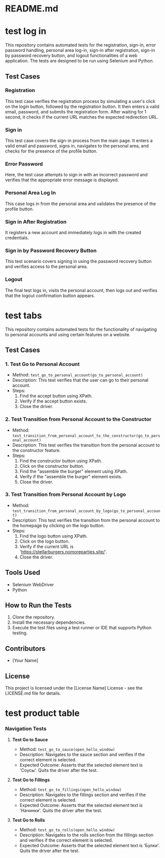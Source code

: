 # README.md


# test log in
This repository contains automated tests for the registration, sign-in, error password handling, personal area log-in, sign-in after registration, sign-in by password recovery button, and logout functionalities of a web application. The tests are designed to be run using Selenium and Python.

## Test Cases

### Registration
This test case verifies the registration process by simulating a user's click on the login button, followed by the registration button. It then enters a valid email, password, and submits the registration form. After waiting for 1 second, it checks if the current URL matches the expected redirection URL.

### Sign in
This test case covers the sign-in process from the main page. It enters a valid email and password, signs in, navigates to the personal area, and checks for the presence of the profile button.

### Error Password
Here, the test case attempts to sign in with an incorrect password and verifies that the appropriate error message is displayed.

### Personal Area Log In
This case logs in from the personal area and validates the presence of the profile button.

### Sign in After Registration
It registers a new account and immediately logs in with the created credentials.

### Sign in by Password Recovery Button
This test scenario covers signing in using the password recovery button and verifies access to the personal area.

### Logout
The final test logs in, visits the personal account, then logs out and verifies that the logout confirmation button appears.


# test tabs

This repository contains automated tests for the functionality of navigating to personal accounts and using certain features on a website.

## Test Cases

### 1. Test Go to Personal Account
- Method: `test_go_to_personal_account(go_to_personal_account)`
- Description: This test verifies that the user can go to their personal account.
- Steps:
    1. Find the accept button using XPath.
    2. Verify if the accept button exists.
    3. Close the driver.

### 2. Test Transition from Personal Account to the Constructor
- Method: `test_transition_from_personal_account_to_the_constructor(go_to_personal_account)`
- Description: This test verifies the transition from the personal account to the constructor feature.
- Steps:
    1. Find the constructor button using XPath.
    2. Click on the constructor button.
    3. Find the "assemble the burger" element using XPath.
    4. Verify if the "assemble the burger" element exists.
    5. Close the driver.

### 3. Test Transition from Personal Account by Logo
- Method: `test_transition_from_personal_account_by_logo(go_to_personal_account)`
- Description: This test verifies the transition from the personal account to the homepage by clicking on the logo button.
- Steps:
    1. Find the logo button using XPath.
    2. Click on the logo button.
    3. Verify if the current URL is 'https://stellarburgers.nomoreparties.site/'.
    4. Close the driver.

## Tools Used
- Selenium WebDriver
- Python

## How to Run the Tests
1. Clone the repository.
2. Install the necessary dependencies.
3. Execute the test files using a test runner or IDE that supports Python testing.

## Contributors
- [Your Name]

## License
This project is licensed under the [License Name] License - see the LICENSE.md file for details.


# test product table

### Navigation Tests
1. **Test Go to Sauce**
   - Method: `test_go_to_sauce(open_hello_window)`
   - Description: Navigates to the sauce section and verifies if the correct element is selected.
   - Expected Outcome: Asserts that the selected element text is 'Соусы'. Quits the driver after the test.

2. **Test Go to Fillings**
   - Method: `test_go_to_fillings(open_hello_window)`
   - Description: Navigates to the fillings section and verifies if the correct element is selected.
   - Expected Outcome: Asserts that the selected element text is 'Начинки'. Quits the driver after the test.

3. **Test Go to Rolls**
   - Method: `test_go_to_rolls(open_hello_window)`
   - Description: Navigates to the rolls section from the fillings section and verifies if the correct element is selected.
   - Expected Outcome: Asserts that the selected element text is 'Булки'. Quits the driver after the test.